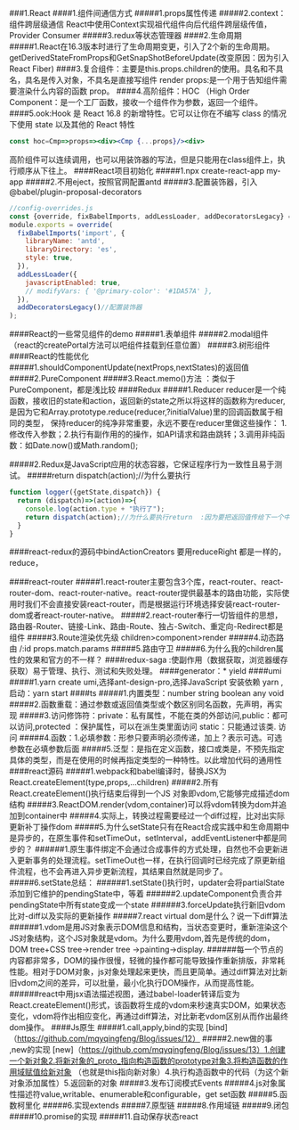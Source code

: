 ###1.React
####1.组件间通信方式
#####1.props属性传递
#####2.context：组件跨层级通信
React中使用Context实现祖代组件向后代组件跨层级传值，Provider Consumer
#####3.redux等状态管理器
####2.生命周期
#####1.React在16.3版本时进行了生命周期变更，引入了2个新的生命周期。getDerivedStateFromProps和GetSnapShotBeforeUpdate(改变原因：因为引入React Fiber)
####3.复合组件：主要是this.props.children的使用。具名和不具名，具名是传入对象，不具名是直接写组件 render props:是一个用于告知组件需要渲染什么内容的函数 prop。
####4.高阶组件：HOC （High Order Component：是一个工厂函数，接收一个组件作为参数，返回一个组件。
####5.ook:Hook 是 React 16.8 的新增特性。它可以让你在不编写 class 的情况下使用 state 以及其他的 React 特性
```jsx harmony
const hoc=Cmp=>props=><div><Cmp {...props}/><div>
```
高阶组件可以连续调用，也可以用装饰器的写法，但是只能用在class组件上，执行顺序从下往上。
####React项目初始化
#####1.npx create-react-app my-app
#####2.不用eject，按照官网配置antd
#####3.配置装饰器，引入 @babel/plugin-proposal-decorators  
```jsx harmony
//config-overrides.js
const {override, fixBabelImports, addLessLoader, addDecoratorsLegacy} = require('customize-cra');
module.exports = override(
  fixBabelImports('import', {
    libraryName: 'antd',
    libraryDirectory: 'es',
    style: true,
  }),
  addLessLoader({
    javascriptEnabled: true,
    // modifyVars: { '@primary-color': '#1DA57A' },
  }),
  addDecoratorsLegacy()//配置装饰器
);

```
####React的一些常见组件的demo
#####1.表单组件
#####2.modal组件（react的createPortal方法可以吧组件挂载到任意位置）
#####3.树形组件
####React的性能优化
#####1.shouldComponentUpdate(nextProps,nextStates)的返回值
#####2.PureComponent
#####3.React.memo()方法 ：类似于PureComponent，都是浅比较
####Redux
#####1.Reducer
reducer是一个纯函数，接收旧的state和action，返回新的state之所以将这样的函数称为reducer,
是因为它和Array.prototype.reduce(reducer,?initialValue)里的回调函数属于相同的类型，
保持reducer的纯净非常重要，永远不要在reducer里做这些操作：
1.修改传入参数；2.执行有副作用的的操作，如API请求和路由跳转；3.调用非纯函数：如Date.now()或Math.random();


#####2.Redux是JavaScript应用的状态容器，它保证程序行为一致性且易于测试。
#####return dispatch(action);//为什么要执行
```javascript
function logger({getState,dispatch}) {
  return (dispatch)=>(action)=>{
    console.log(action.type + "执行了");
    return dispatch(action);//为什么要执行return  :因为要把返回值传给下一个中间件
  }
}
```

####react-redux的源码中bindActionCreators 要用reduceRight  都是一样的，reduce，


####react-router
#####1.react-router主要包含3个库，react-router、react-router-dom、react-router-native。react-router提供最基本的路由功能，实际使用时我们不会直接安装react-router，而是根据运行环境选择安装react-router-dom或者react-router-native。
#####2.react-router奉行一切皆组件的思想，路由器-Router、链接-Link、路由-Route、独占-Switch、重定向-Redirect都是组件
#####3.Route渲染优先级 children>component>render
#####4.动态路由 /:id  props.match.params
#####5.路由守卫
#####6.为什么我的children属性的效果和官方的不一样？
####redux-saga :使副作用（数据获取，浏览器缓存获取）易于管理、执行、测试和失败处理。
####generator：*  yield
####umi
#####1.yarn create umi,选择ant-design-pro,选择JavaScript 安装依赖 yarn ,启动：yarn start
####ts
#####1.内置类型：number string boolean any void
#####2.函数重载：通过参数或返回值类型或个数区别同名函数，先声明，再实现
#####3.访问修饰符：private：私有属性，不能在类的外部访问,public：都可以访问,protected ：保护属性，可以在派生类里面访问 static：只能通过该类. 访问
#####4.函数：1.必填参数：形参只要声明必须传递，加上？表示可选。可选参数在必填参数后面
#####5.泛型：是指在定义函数，接口或类是，不预先指定具体的类型，而是在使用的时候再指定类型的一种特性。以此增加代码的通用性
####react源码
#####1.webpack和babel编译时，替换JSX为React.createElement(type,props,...children)
#####2.所有React.createElement()执行结束后得到一个JS 对象即vdom,它能够完成描述dom结构
#####3.ReactDOM.render(vdom,container)可以将vdom转换为dom并追加到container中
#####4.实际上，转换过程需要经过一个diff过程，比对出实际更新补丁操作dom
#####5.为什么setState只有在React合成实践中和生命周期中是异步的，在原生事件和setTimeOut，setInterval，addEventListener中都是同步的？
######1.原生事件绑定不会通过合成事件的方式处理，自然也不会更新进入更新事务的处理流程。setTimeOut也一样，在执行回调时已经完成了原更新组件流程，也不会再进入异步更新流程，其结果自然就是同步了。
#####6.setState总结：
######1.setState()执行时，updater会将partialState添加到它维护的pendingState中，等着
######2.updateComponent负责合并pendingState中所有state变成一个state
######3.forceUpdate执行新旧vdom比对-diff以及实际的更新操作
#####7.react virtual dom是什么？说一下diff算法
######1.vdom是用JS对象表示DOM信息和结构，当状态变更时，重新渲染这个JS对象结构，这个JS对象就是vdom。为什么要用vdom,首先是传统的dom，DOM tree+CSS tree->render tree ->painting->display.
######每一个节点的内容都非常多，DOM的操作很慢，轻微的操作都可能导致操作重新排版，非常耗性能。相对于DOM对象，js对象处理起来更快，而且更简单。通过diff算法对比新旧vdom之间的差异，可以批量，最小化执行DOM操作，从而提高性能。
######react中用jsx语法描述视图，通过babel-loader转译后变为React.createElement()形式，该函数将生成的vdom来秒速真实DOM，如果状态变化，vdom将作出相应变化，再通过diff算法，对比新老vdom区别从而作出最终dom操作。
####Js原生
#####1.call,apply,bind的实现 [bind]（https://github.com/mqyqingfeng/Blog/issues/12）
#####2.new做的事 ,new的实现 [new]（https://github.com/mqyqingfeng/Blog/issues/13）1.创建一个新对象2.将新对象的_proto_指向构造函数的prototype对象3.将构造函数的作用域赋值给新对象 （也就是this指向新对象）4.执行构造函数中的代码（为这个新对象添加属性）5.返回新的对象
#####3.发布订阅模式Events
#####4.js对象属性描述符value,writable、enumerable和configurable，get set函数
#####5.函数柯里化
#####6.实现extends
#####7.原型链
#####8.作用域链
#####9.闭包
#####10.promise的实现
#####11.自动保存状态react

